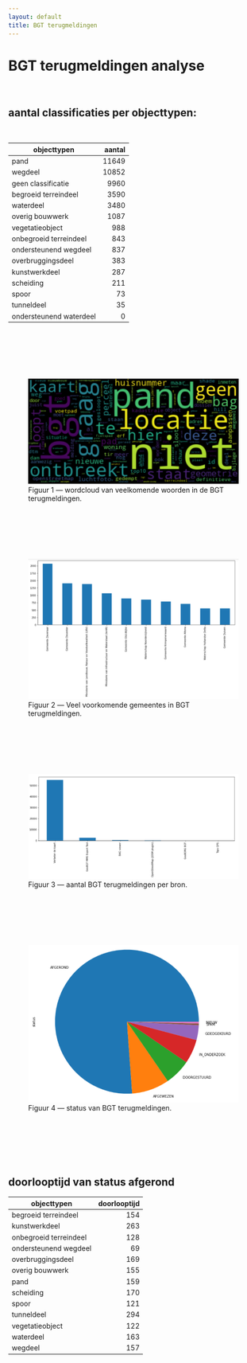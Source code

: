 ```yaml
---
layout: default
title: BGT terugmeldingen
---
```


# BGT terugmeldingen analyse

<br>

## aantal classificaties per objecttypen:

<br> 

| objecttypen                   |aantal |
|-------------------------------|------:|
| pand                          | 11649 |
| wegdeel                       | 10852 |
| geen classificatie            | 9960  |
| begroeid terreindeel          | 3590  |
| waterdeel                     | 3480  |
| overig bouwwerk               | 1087  |
| vegetatieobject               | 988   |
| onbegroeid terreindeel        | 843   |
| ondersteunend wegdeel         | 837   |
| overbruggingsdeel             | 383   |
| kunstwerkdeel                 | 287   |
| scheiding                     | 211   |
| spoor                         | 73    |
| tunneldeel                    | 35    |
| ondersteunend waterdeel       | 0     |


<br>
<br>
<br>
<br>
<br>


<figure id="figuur-1">
  <a href="wordcloud.png">
    <img src="wordcloud.png">
  </a>
  <figcaption>
    Figuur 1 ― wordcloud van veelkomende woorden in de BGT terugmeldingen. 
  </figcaption>
</figure>
<br>
<br>
<br>
<br>
<br>
<figure id="figuur-2">
  <a href="meldingen_gemeente.png">
    <img src="meldingen_gemeente.png">
  </a>
  <figcaption>
    Figuur 2 ― Veel voorkomende gemeentes in BGT terugmeldingen. 
  </figcaption>
</figure>
<br>
<br>
<br>
<br>
<br>
<figure id="figuur-3">
  <a href="bron.png">
    <img src="bron.png">
  </a>
  <figcaption>
    Figuur 3 ― aantal BGT terugmeldingen per bron. 
  </figcaption>
</figure>
<br>
<br>
<br>
<br>
<br>
<figure id="figuur-4">
  <a href="status.png">
    <img src="status.png">
  </a>
  <figcaption>
    Figuur 4 ― status van BGT terugmeldingen. 
  </figcaption>
</figure>
<br>
<br>
<br>
<br>
<br>

## doorlooptijd van status afgerond

| objecttypen                 |doorlooptijd |
|-----------------------------|----:|
| begroeid terreindeel        | 154 |
| kunstwerkdeel               | 263 |
| onbegroeid terreindeel      | 128 |
| ondersteunend wegdeel       | 69  |
| overbruggingsdeel           | 169 |
| overig bouwwerk             | 155 |
| pand                        | 159 |
| scheiding                   | 170 |
| spoor                       | 121 |
| tunneldeel                  | 294 |
| vegetatieobject             | 122 |
| waterdeel                   | 163 |
| wegdeel                     | 157 |

